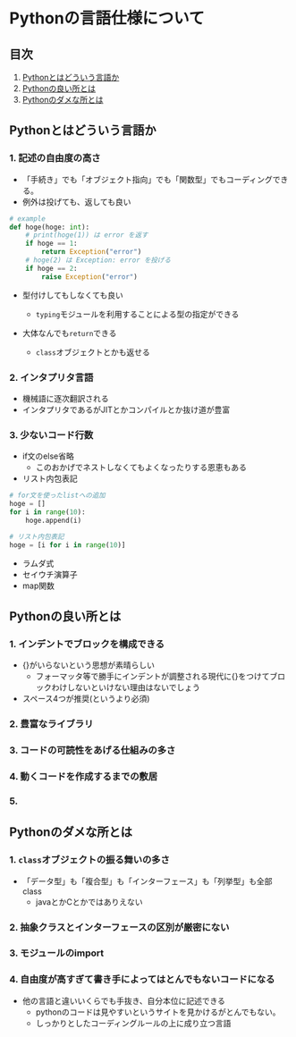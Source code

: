 # Pythonの言語仕様について

## 目次
1. [Pythonとはどういう言語か](#pylang-1)
2. [Pythonの良い所とは](#pylang-2)
3. [Pythonのダメな所とは](#pylang-3)


<a id="pylang-1"></a>

## Pythonとはどういう言語か

### 1. 記述の自由度の高さ
- 「手続き」でも「オブジェクト指向」でも「関数型」でもコーディングできる。
- 例外は投げても、返しても良い
```py
# example
def hoge(hoge: int):
    # print(hoge(1)) は error を返す
    if hoge == 1:
        return Exception("error")
    # hoge(2) は Exception: error を投げる
    if hoge == 2:
        raise Exception("error")
```
- 型付けしてもしなくても良い
  - `typing`モジュールを利用することによる型の指定ができる

- 大体なんでも`return`できる
  - `class`オブジェクトとかも返せる

### 2. インタプリタ言語
- 機械語に逐次翻訳される
- インタプリタであるがJITとかコンパイルとか抜け道が豊富

### 3. 少ないコード行数
- if文のelse省略
  - このおかげでネストしなくてもよくなったりする恩恵もある
- リスト内包表記
```py
# for文を使ったlistへの追加
hoge = []
for i in range(10):
    hoge.append(i)

# リスト内包表記
hoge = [i for i in range(10)]
```
- ラムダ式
- セイウチ演算子
- map関数

<a id="pylang-2"></a>

## Pythonの良い所とは

### 1. インデントでブロックを構成できる
- {}がいらないという思想が素晴らしい
  - フォーマッタ等で勝手にインデントが調整される現代に{}をつけてブロックわけしないといけない理由はないでしょう
- スペース4つが推奨(というより必須)

### 2. 豊富なライブラリ

### 3. コードの可読性をあげる仕組みの多さ

### 4. 動くコードを作成するまでの敷居

### 5. 
<a id="pylang-3"></a>

## Pythonのダメな所とは

### 1. `class`オブジェクトの振る舞いの多さ
- 「データ型」も「複合型」も「インターフェース」も「列挙型」も全部class
  - javaとかCとかではありえない

### 2. 抽象クラスとインターフェースの区別が厳密にない

### 3. モジュールのimport

### 4. 自由度が高すぎて書き手によってはとんでもないコードになる
- 他の言語と違いいくらでも手抜き、自分本位に記述できる
  - pythonのコードは見やすいというサイトを見かけるがとんでもない。
  - しっかりとしたコーディングルールの上に成り立つ言語
